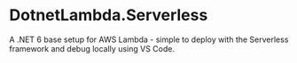 # DotnetLambda.Serverless

A .NET 6 base setup for AWS Lambda - simple to deploy with the Serverless framework and debug locally using VS Code.
